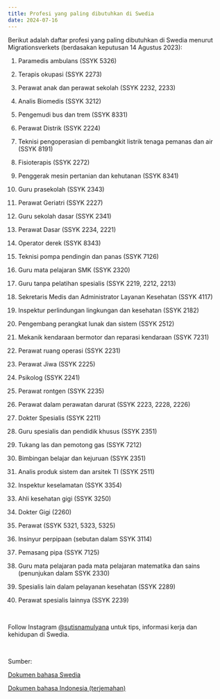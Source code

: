 ```yaml
---
title: Profesi yang paling dibutuhkan di Swedia
date: 2024-07-16
---
```

Berikut adalah daftar profesi yang paling dibutuhkan di Swedia menurut Migrationsverkets (berdasakan keputusan 14 Agustus 2023):
&nbsp;
&nbsp;

1. Paramedis ambulans (SSYK 5326)

2. Terapis okupasi (SSYK 2273)

3. Perawat anak dan perawat sekolah (SSYK 2232, 2233)

4. Analis Biomedis (SSYK 3212)

5. Pengemudi bus dan trem (SSYK 8331)

6. Perawat Distrik (SSYK 2224)

7. Teknisi pengoperasian di pembangkit listrik tenaga pemanas dan air (SSYK 8191)

8. Fisioterapis (SSYK 2272)

9. Penggerak mesin pertanian dan kehutanan (SSYK 8341)

10. Guru prasekolah (SSYK 2343)

11. Perawat Geriatri (SSYK 2227)

12. Guru sekolah dasar (SSYK 2341)

13. Perawat Dasar (SSYK 2234, 2221)

14. Operator derek (SSYK 8343)

15. Teknisi pompa pendingin dan panas (SSYK 7126)

16. Guru mata pelajaran SMK (SSYK 2320)

17. Guru tanpa pelatihan spesialis (SSYK 2219, 2212, 2213)

18. Sekretaris Medis dan Administrator Layanan Kesehatan (SSYK 4117)

19. Inspektur perlindungan lingkungan dan kesehatan (SSYK 2182)

20. Pengembang perangkat lunak dan sistem (SSYK 2512)

21. Mekanik kendaraan bermotor dan reparasi kendaraan (SSYK 7231)

22. Perawat ruang operasi (SSYK 2231)

23. Perawat Jiwa (SSYK 2225)

24. Psikolog (SSYK 2241)

25. Perawat rontgen (SSYK 2235)

26. Perawat dalam perawatan darurat (SSYK 2223, 2228, 2226)

27. Dokter Spesialis (SSYK 2211)

28. Guru spesialis dan pendidik khusus (SSYK 2351)

29. Tukang las dan pemotong gas (SSYK 7212)

30. Bimbingan belajar dan kejuruan (SSYK 2351)

31. Analis produk sistem dan arsitek TI (SSYK 2511)

32. Inspektur keselamatan (SSYK 3354)

33. Ahli kesehatan gigi (SSYK 3250)

34. Dokter Gigi (2260)

35. Perawat (SSYK 5321, 5323, 5325)

36. Insinyur perpipaan (sebutan dalam SSYK 3114)

37. Pemasang pipa (SSYK 7125)

38. Guru mata pelajaran pada mata pelajaran matematika dan sains (penunjukan dalam SSYK 2330)

39. Spesialis lain dalam pelayanan kesehatan (SSYK 2289)

40. Perawat spesialis lainnya (SSYK 2239)

&nbsp;

Follow Instagram [@sutisnamulyana](https://www.instagram.com/sutisnamulyana/) untuk tips, informasi kerja dan kehidupan di Swedia.

&nbsp;

Sumber:

[Dokumen bahasa Swedia](https://sutisna.com/file/se-profesi-dibutuhkan-di-swedia)

[Dokumen bahasa Indonesia (terjemahan)](https://sutisna.com/file/id-profesi-dibutuhkan-di-swedia)